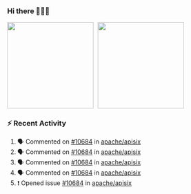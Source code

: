 ### Hi there 👋👋👋

<div style="display: flex; gap: 10px;">
  <img height="200px" src="https://github-readme-stats.vercel.app/api?username=Vacant2333&show_icons=true&theme=flag-india&count_private=true&hide_rank=true&include_all_commits=true">
  <img height="200px" src="https://github-readme-stats.vercel.app/api/top-langs/?username=Vacant2333&layout=donut">
</div>

### :zap: Recent Activity

<!--START_SECTION:activity-->
1. 🗣 Commented on [#10684](https://github.com/apache/apisix/issues/10684#issuecomment-1866123146) in [apache/apisix](https://github.com/apache/apisix)
2. 🗣 Commented on [#10684](https://github.com/apache/apisix/issues/10684#issuecomment-1865643633) in [apache/apisix](https://github.com/apache/apisix)
3. 🗣 Commented on [#10684](https://github.com/apache/apisix/issues/10684#issuecomment-1865637612) in [apache/apisix](https://github.com/apache/apisix)
4. 🗣 Commented on [#10684](https://github.com/apache/apisix/issues/10684#issuecomment-1865636273) in [apache/apisix](https://github.com/apache/apisix)
5. ❗ Opened issue [#10684](https://github.com/apache/apisix/issues/10684) in [apache/apisix](https://github.com/apache/apisix)
<!--END_SECTION:activity-->
